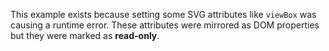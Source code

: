 This example exists because setting some SVG attributes like `viewBox` was causing
a runtime error. These attributes were mirrored as DOM properties but they were
marked as **read-only**.
